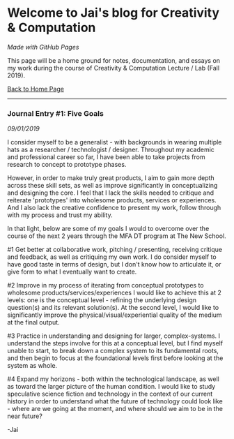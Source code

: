 # Welcome to Jai's blog for Creativity & Computation
_Made with GitHub Pages_

This page will be a home ground for notes, documentation, and essays on my work during the course of Creativity & Computation Lecture / Lab (Fall 2019).

[Back to Home Page](http://dhananjaih.github.io/site/)

***

### Journal Entry #1: Five Goals
_09/01/2019_

I consider myself to be a generalist - with backgrounds in wearing multiple hats as a researcher / technologist / designer. Throughout my academic and professional career so far, I have been able to take projects from research to concept to prototype phases.

However, in order to make truly great products, I aim to gain more depth across these skill sets, as well as improve significantly in conceptualizing and designing the core. I feel that I lack the skills needed to critique and reiterate 'prototypes' into wholesome products, services or experiences. And I also lack the creative confidence to present my work, follow through with my process and trust my ability.

In that light, below are some of my goals I would to overcome over the course of the next 2 years through the MFA DT program at The New School.

#1 Get better at collaborative work, pitching / presenting, receiving critique and feedback, as well as critiquing my own work.
I do consider myself to have good taste in terms of design, but I don't know how to articulate it, or give form to what I eventually want to create.

#2 Improve in my process of iterating from conceptual prototypes to wholesome products/services/experiences
I would like to achieve this at 2 levels: one is the conceptual level - refining the underlying design question(s) and its relevant solution(s). At the second level, I would like to significantly improve the physical/visual/experiential quality of the medium at the final output.

#3 Practice in understanding and designing for larger, complex-systems. I understand the steps involve for this at a conceptual level, but I find myself unable to start, to break down a complex system to its fundamental roots, and then begin to focus at the foundational levels first before looking at the system as whole.

#4 Expand my horizons - both within the technological landscape, as well as toward the larger picture of the human condition. I would like to study speculative science fiction and technology in the context of our current history in order to understand what the future of technology could look like - where are we going at the moment, and where should we aim to be in the near future?

\-Jai
